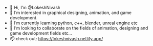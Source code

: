 - 👋 Hi, I’m @LokeshNivash
- 👀 I’m interested in graphical designing, animation, and game development.
- 🌱 I’m currently learning python, c++, blender, unreal engine etc 
- 💞️ I’m looking to collaborate on the fields of animation, designing and game development fields etc...
- 📫 check out: https://lokeshnivash.netlify.app/

<!---
LokeshNivash/LokeshNivash is a ✨ special ✨ repository because its `README.md` (this file) appears on your GitHub profile.
You can click the Preview link to take a look at your changes.
--->
